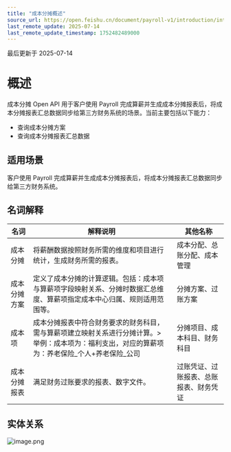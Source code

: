 ```yaml
---
title: "成本分摊概述"
source_url: https://open.feishu.cn/document/payroll-v1/introduction/intrduction
last_remote_update: 2025-07-14
last_remote_update_timestamp: 1752482489000
---
```

最后更新于 2025-07-14

# 概述

成本分摊 Open API 用于客户使用 Payroll 完成算薪并生成成本分摊报表后，将成本分摊报表汇总数据同步给第三方财务系统的场景。当前主要包括以下能力：
- 查询成本分摊方案
- 查询成本分摊报表汇总数据

## 适用场景

客户使用 Payroll 完成算薪并生成成本分摊报表后，将成本分摊报表汇总数据同步给第三方财务系统。

## 名词解释

| 名词     | 解释说明                                                                          | 其他名称                |
| ------ | ----------------------------------------------------------------------------- | ------------------- |
| 成本分摊   | 将薪酬数据按照财务所需的维度和项目进行统计，生成财务所需的报表。                                              | 成本分配、总账分配、成本管理      |
| 成本分摊方案 | 定义了成本分摊的计算逻辑。包括：成本项与算薪项字段映射关系、分摊时数据汇总维度、算薪项指定成本中心归属、规则适用范围等。                  | 分摊方案、过账方案           |
| 成本项    | 成本分摊报表中符合财务要求的财务科目，需与算薪项建立映射关系进行分摊计算。> 举例：成本项为：福利支出，对应的算薪项为：养老保险_个人+养老保险_公司 | 分摊项目、成本科目、财务科目      |
| 成本分摊报表 | 满足财务过账要求的报表、数字文件。                                                             | 过账凭证、过账报表、总账报表、财务凭证 |

## 实体关系

![image.png](https://sf3-cn.feishucdn.com/obj/open-platform-opendoc/5bc7b00b8678b8a6c63b060932a147e6_0LlfDjq2ci.png?height=2318&lazyload=true&width=2536)
